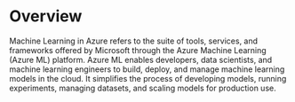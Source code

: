 # Overview
Machine Learning in Azure refers to the suite of tools, services, and frameworks offered by Microsoft through the Azure Machine Learning (Azure ML) platform. Azure ML enables developers, data scientists, and machine learning engineers to build, deploy, and manage machine learning models in the cloud. It simplifies the process of developing models, running experiments, managing datasets, and scaling models for production use.

